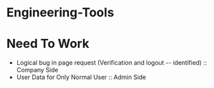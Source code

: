 # Engineering-Tools


# Need To Work

- Logical bug in page request (Verification and logout -- identified) :: Company Side
- User Data for Only Normal User :: Admin Side
